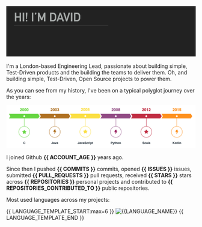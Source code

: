 <img width="720" src="https://raw.githubusercontent.com/daviddenton/daviddenton/master/githubprofile.gif" alt="Hi! I'm David"/>

I'm a London-based Engineering Lead, passionate about building simple, Test-Driven products and the building the teams to deliver them. Oh, and building simple, Test-Driven, Open Source projects to power them.

As you can see from my history, I've been on a typical polyglot journey over the years:

<img width="720" src="https://raw.githubusercontent.com/daviddenton/daviddenton/master/timeline.png" alt="timeline"/>

I joined Github **{{ ACCOUNT_AGE }}** years ago.

Since then I pushed **{{ COMMITS }}** commits, opened **{{ ISSUES }}** issues, submitted **{{ PULL_REQUESTS }}** pull requests, received **{{ STARS }}** stars across **{{ REPOSITORIES }}** personal projects and contributed to **{{ REPOSITORIES_CONTRIBUTED_TO }}** public repositories.

Most used languages across my projects:

{{ LANGUAGE_TEMPLATE_START:max=6 }}
![{{LANGUAGE_NAME}}](https://img.shields.io/static/v1?style=flat-square&label=%E2%A0%80&color=555&labelColor={{LANGUAGE_COLOR:uri}}&message={{LANGUAGE_NAME:uri}}%EF%B8%B1{{LANGUAGE_PERCENT:uri}}%25)
{{ LANGUAGE_TEMPLATE_END }}
